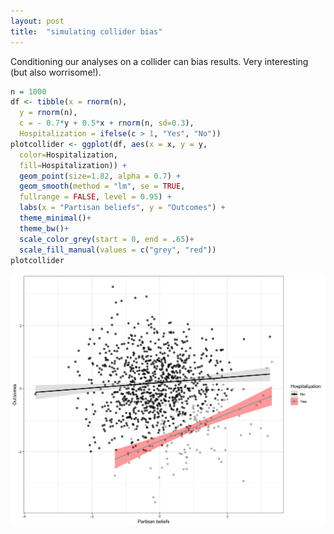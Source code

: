 ```yaml
---
layout: post
title:  "simulating collider bias"
---
```

Conditioning our analyses on a collider can bias results. Very interesting (but also worrisome!).

```R
n = 1000
df <- tibble(x = rnorm(n),
  y = rnorm(n),
  c = - 0.7*y + 0.5*x + rnorm(n, sd=0.3),
  Hospitalization = ifelse(c > 1, "Yes", "No"))
plotcollider <- ggplot(df, aes(x = x, y = y, 
  color=Hospitalization,
  fill=Hospitalization)) +
  geom_point(size=1.82, alpha = 0.7) +
  geom_smooth(method = "lm", se = TRUE, 
  fullrange = FALSE, level = 0.95) +
  labs(x = "Partisan beliefs", y = "Outcomes") +
  theme_minimal()+
  theme_bw()+
  scale_color_grey(start = 0, end = .65)+ 
  scale_fill_manual(values = c("grey", "red"))
plotcollider 
```
![image](/assets/images/colliderplot11.png)
